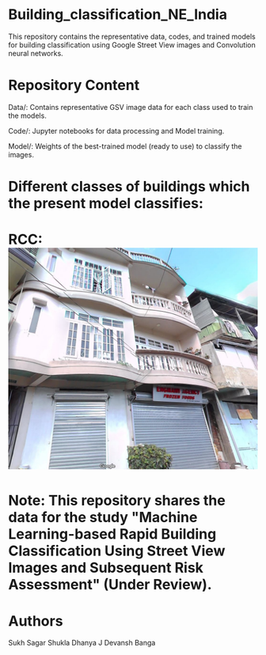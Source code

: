 # Building_classification_NE_India
This repository contains the representative data, codes, and trained models for building classification using Google Street View images and Convolution neural networks.

# Repository Content

Data/: Contains representative GSV image data for each class used to train the models.

Code/: Jupyter notebooks for data processing and Model training.

Model/: Weights of the best-trained model (ready to use) to classify the images.

# Different classes of buildings which the present model classifies:

# RCC: ![Building_classification_NE_India](Data/RCC/1.jpg) 

# Note: This repository shares the data for the study "Machine Learning-based Rapid Building Classification Using Street View Images and Subsequent Risk Assessment" (Under Review).

# Authors
Sukh Sagar Shukla
Dhanya J
Devansh Banga
